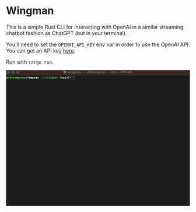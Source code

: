 # Wingman

This is a simple Rust CLI for interacting with OpenAI in a similar streaming chatbot fashion as ChatGPT (but in your
terminal).

You'll need to set the `OPENAI_API_KEY` env var in order to use the OpenAI API. You can get an API key [here](https://platform.openai.com/account/api-keys).

Run with `cargo run`.

![A gif showing a demo of the CLI](./demo.gif)
